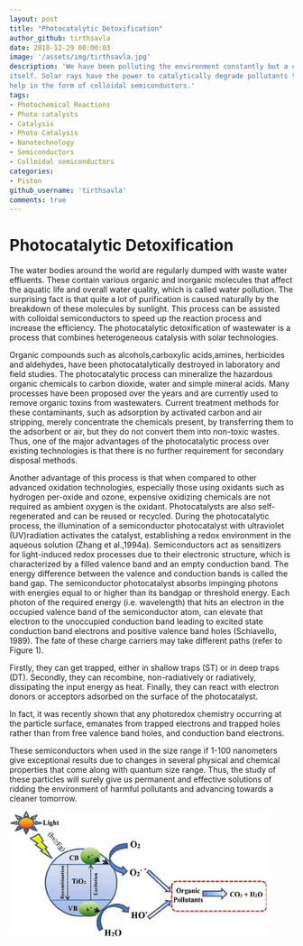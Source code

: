 ```yaml
---
layout: post
title: "Photocatalytic Detoxification"
author_github: tirthsavla
date: 2018-12-29 00:00:03
image: '/assets/img/tirthsavla.jpg'
description: 'We have been polluting the environment constantly but a cleansing mechanism in the environment
itself. Solar rays have the power to catalytically degrade pollutants to harmless compounds with a little
help in the form of colloidal semiconductors.'
tags:
- Photochemical Reactions 
- Photo catalysts
- Catalysis
- Photo Catalysis
- Nanotechnology
- Semiconductors
- Colloidal semiconductors
categories:
- Piston
github_username: 'tirthsavla'
comments: true
---
```


# Photocatalytic Detoxification

The water bodies around the world are regularly dumped with waste water effluents. These contain various organic and inorganic molecules that affect the aquatic life and overall water quality, which is called water pollution. The surprising fact is that quite a lot of purification is caused naturally by the breakdown of these molecules by sunlight. This process can be assisted with colloidal semiconductors to speed up the reaction process and increase the efficiency. The photocatalytic detoxification of wastewater is a process that combines heterogeneous catalysis with solar technologies.

Organic compounds such as alcohols,carboxylic acids,amines, herbicides and aldehydes, have been photocatalytically destroyed in laboratory and field studies. The photocatalytic process can mineralize the hazardous organic chemicals to carbon dioxide, water and simple mineral acids. Many processes have been proposed over the years and are currently used to remove organic toxins from wastewaters. Current treatment methods for these contaminants, such as adsorption by activated carbon and air stripping, merely concentrate the chemicals present, by transferring them to the adsorbent or air, but they do not convert them into non-toxic wastes. Thus, one of the major advantages of the photocatalytic process over existing technologies is that there is no further requirement for secondary disposal methods.

Another advantage of this process is that when compared to other advanced oxidation technologies, especially those using oxidants such as hydrogen per-oxide and ozone, expensive oxidizing chemicals are not required as ambient oxygen is the oxidant. Photocatalysts are also self-regenerated and can be reused or recycled. During the photocatalytic process, the illumination of a semiconductor photocatalyst with ultraviolet (UV)radiation activates the catalyst, establishing a redox environment in the aqueous solution (Zhang et al.,1994a). Semiconductors act as sensitizers for light-induced redox processes due to their electronic structure, which is characterized by a filled valence band and an empty conduction band. The energy difference between the valence and conduction bands is called the band gap. The semiconductor photocatalyst absorbs impinging photons with energies equal to or higher than its bandgap or threshold energy. Each photon of the required energy (i.e. wavelength) that hits an electron in the occupied valence band of the semiconductor atom, can elevate that electron to the unoccupied conduction band leading to excited state conduction band electrons and positive valence band holes (Schiavello, 1989). The fate of these charge carriers may take different paths (refer to Figure 1). 

Firstly, they can get trapped, either in shallow traps (ST) or in deep traps (DT). Secondly, they can recombine, non-radiatively or radiatively, dissipating the input energy as heat. Finally, they can react with electron donors or acceptors adsorbed on the surface of the photocatalyst. 

In fact, it was recently shown that any photoredox chemistry occurring at the particle surface, emanates from trapped electrons and trapped holes rather than from free valence band holes, and conduction band electrons.

These semiconductors when used in the size range if 1-100 nanometers give exceptional results due to changes in several physical and chemical properties that come along with quantum size range. Thus, the study of these particles will surely give us permanent and effective solutions of ridding the environment of harmful pollutants and advancing towards a cleaner tomorrow.
 
![Photocatalytic Decomposition](/blog/assets/img/photocatalytic-decomposition/untitled.jpg)